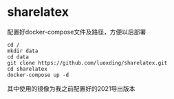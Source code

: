 # sharelatex
配置好docker-compose文件及路径，方便以后部署

```
cd /
mkdir data
cd data
git clone https://github.com/luoxding/sharelatex.git
cd sharelatex
docker-compose up -d
```

其中使用的镜像为我之前配置好的2021导出版本
